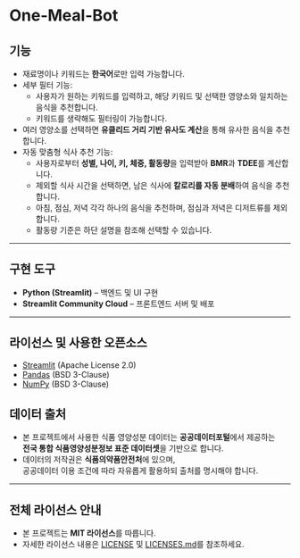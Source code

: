 # One-Meal-Bot

## 기능
- 재료명이나 키워드는 **한국어**로만 입력 가능합니다.
- 세부 필터 기능:
  - 사용자가 원하는 키워드를 입력하고, 해당 키워드 및 선택한 영양소와 일치하는 음식을 추천합니다.
  - 키워드를 생략해도 필터링이 가능합니다.
- 여러 영양소를 선택하면 **유클리드 거리 기반 유사도 계산**을 통해 유사한 음식을 추천합니다.
- 자동 맞춤형 식사 추천 기능:
  - 사용자로부터 **성별, 나이, 키, 체중, 활동량**을 입력받아 **BMR**과 **TDEE**를 계산합니다.
  - 제외할 식사 시간을 선택하면, 남은 식사에 **칼로리를 자동 분배**하여 음식을 추천합니다.
  - 아침, 점심, 저녁 각각 하나의 음식을 추천하며, 점심과 저녁은 디저트류를 제외합니다.
  - 활동량 기준은 하단 설명을 참조해 선택할 수 있습니다.

---

## 구현 도구
- **Python (Streamlit)** – 백엔드 및 UI 구현
- **Streamlit Community Cloud** – 프론트엔드 서버 및 배포

---

## 라이선스 및 사용한 오픈소스
- [Streamlit](https://github.com/streamlit/streamlit) (Apache License 2.0)  
- [Pandas](https://github.com/pandas-dev/pandas) (BSD 3-Clause)  
- [NumPy](https://github.com/numpy/numpy) (BSD 3-Clause)


## 데이터 출처
- 본 프로젝트에서 사용한 식품 영양성분 데이터는 **공공데이터포털**에서 제공하는  
  **전국 통합 식품영양성분정보 표준 데이터셋**을 기반으로 합니다.
- 데이터의 저작권은 **식품의약품안전처**에 있으며,  
  공공데이터 이용 조건에 따라 자유롭게 활용하되 출처를 명시해야 합니다.

---

## 전체 라이선스 안내
- 본 프로젝트는 **MIT 라이선스**를 따릅니다.
- 자세한 라이선스 내용은 [LICENSE](./LICENSE) 및 [LICENSES.md](./LICENSES.md)를 참조하세요.
